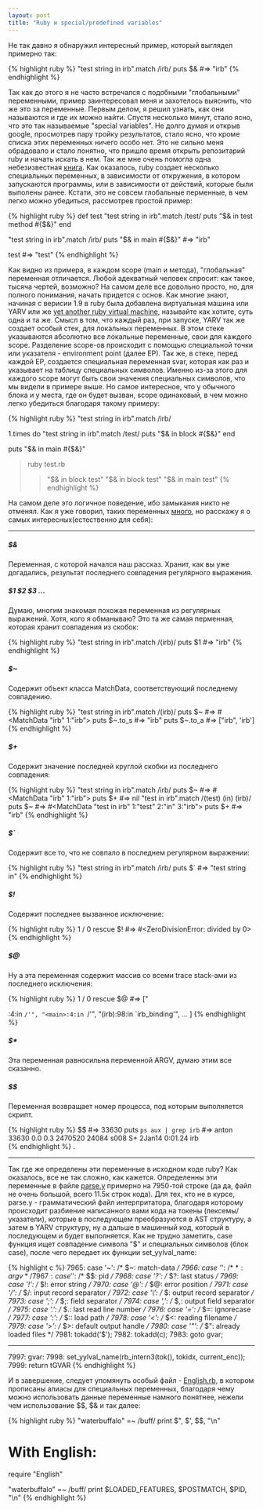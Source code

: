 ```yaml
---
layout: post
title: "Ruby и special/predefined variables"
---
```


Не так давно я обнаружил интересный пример, который выглядел примерно так:

{% highlight ruby %}
"test string in irb".match /irb/
puts $&
#=> "irb"
{% endhighlight %}

Так как до этого я не часто встречался с подобными "глобальными" переменными, пример заинтересовал меня и захотелось выяснить, что же это за переменные.
Первым делом, я решил узнать, как они называются и где их можно найти. Спустя несколько минут, стало ясно, что это так называемые "special variables". Не долго думая и открыв google, просмотрев пару тройку результатов, стало ясно, что кроме списка этих переменных ничего особо нет. Это не сильно меня обрадовало и стало понятно, что пришло время открыть репозитарий ruby и начать искать в нем. Так же мне очень помогла одна небезизвестная [книга](http://patshaughnessy.net/ruby-under-a-microscope).
Как оказалось, ruby создает несколько специальных переменных, в зависимости от откружения, в котором запускаются программы, или в зависимости от действий, которые были выполены ранее. Кстати, это не совсем глобальные перменные, в чем легко можно убедиться, рассмотрев простой пример:

{% highlight ruby %}
def test
  "test string in irb".match /test/
  puts "$& in test method #{$&}"
end

"test string in irb".match /irb/
puts "$& in main #{$&}"
#=> "irb"

test 
#=> "test"
{% endhighlight %}

Как видно из примера, в каждом scope (main и метода), "глобальная" переменная отличается. Любой адекватный человек спросит: как такое, тысяча чертей, возможно? На самом деле все довольно просто, но, для полного понимания, начать придется с основ. Как многие знают, начиная с верисии 1.9 в ruby была добавлена виртуальная машина или YARV или же [yet another ruby virtual machine](http://atdot.net/yarv/), называйте как хотите, суть одна и та же. Смысл в том, что каждый раз, при запуске, YARV так же создает особый стек, для локальных переменных. В этом стеке указываются абсолютно все локальные переменные, свои для каждого scope. Разделение scope-ов происходит с помощью специальной точки или указателя - environment point (далее EP). Так же, в стеке, перед каждой EP, создается специальная переменная svar, которая как раз и указывает на таблицу специальных символов. Именно из-за этого для каждого scope могут быть свои значения специальных символов, что мы видели в примере выше. 
Но самое интересное, что у обычного блока и у места, где он будет вызван, scope одинаковый, в чем можно легко убедиться благодаря такому примеру:

{% highlight ruby %}
"test string in irb".match /irb/

1.times do
  "test string in irb".match /test/
  puts "$& in block #{$&}"
end

puts "$& in main #{$&}"

> ruby test.rb 
>> "$& in block test"
>> "$& in block test"
>> "$& in main test"
{% endhighlight %}

На самом деле это логичное поведение, ибо замыкания никто не отменял.
Как я уже говорил, таких переменных [много](http://readruby.io/globals), но расскажу я о самых интересных(естественно для себя):

___

##### $& 
Переменная, с которой начался наш рассказ. Хранит, как вы уже догадались, результат последнего совпадения регулярного выражения.

##### $1 $2 $3 ...
Думаю, многим знакомая похожая переменная из регулярных выражений. Хотя, кого я обманываю? Это та же самая перменная, которая хранит совпадения из скобок:

{% highlight ruby %}
"test string in irb".match /(irb)/
puts $1
#=> "irb"
{% endhighlight %}

##### $~ 
Содержит объект класса MatchData, соответствующий последнему совпадению. 

{% highlight ruby %}
"test string in irb".match /(irb)/
puts $~
#=> #<MatchData "irb" 1:"irb">
puts $~.to_s
#=> "irb"
puts $~.to_a
#=> ["irb", 'irb']
{% endhighlight %}

##### $+ 
Содержит значение последней круглой скобки из последнего совпадения:

{% highlight ruby %}
"test string in irb".match /irb/
puts $~
#=> #<MatchData "irb" 1:"irb">
puts $+
#=> nil
"test in irb".match /(test) (in) (irb)/
puts $~
#=> #<MatchData "test in irb" 1:"test" 2:"in" 3:"irb"> 
puts $+
#=> "irb"
{% endhighlight %}

##### $`
Содержит все то, что не совпало в последнем регулярном выражении:

{% highlight ruby %}
"test string in irb".match /irb/
puts $`
#=> "test string in"
{% endhighlight %}

##### $!
Содержит последнее вызванное исключение:

{% highlight ruby %}
1 / 0 rescue $!
#=> #<ZeroDivisionError: divided by 0> 
{% endhighlight %}

##### $@
Ну а эта переменная содержит массив со всеми trace stack-ами из последнего исключения:

{% highlight ruby %}
1 / 0 rescue $@
#=> ["<main>:4:in `/'", "<main>:4:in `/'", "(irb):98:in `irb_binding'", ... ]
{% endhighlight %}

##### $* 
Эта переменная равносильна переменной ARGV, думаю этим все сказанно.

##### $$
Переменная возвращает номер процесса, под которым выполняется скрипт.

{% highlight ruby %}
$$
#=> 33630 
puts `ps aux | grep irb`
#=> anton           33630   0.0  0.3  2470520  24084 s008  S+    2Jan14   0:01.24 irb   
{% endhighlight %}
.

___

Так где же определены эти переменные в исходном коде ruby? Как оказалось, все не так сложно, как кажется. Определенны эти переменные в файле [parse.y](https://github.com/ruby/ruby/blob/v2_1_0/parse.y#L7950) примерно на 7950-той строке (да да, файл не очень большой, всего 11.5к строк кода). Для тех, кто не в курсе, parse.y - грамматический файл интерпритатора, благодаря которому происходит разбиение написанного вами кода на токены (лексемы/указатели), которые в последующем преобразуются в AST структуру, а затем в YARV структуру, ну а дальше в машинный код, который в последующем и будет выполняется. 
Как не трудно заметить, case функция ищет совпадение символа "$" и специальных символов (блок case), после чего передает их функции set_yylval_name:

{% highlight c %}
7965: case '~':                /* $~: match-data */
7966: case '*':                /* $*: argv */
7967: case '$':                /* $$: pid */
7968: case '?':                /* $?: last status */
7969: case '!':                /* $!: error string */
7970: case '@':                /* $@: error position */
7971: case '/':                /* $/: input record separator */
7972: case '\\':               /* $\: output record separator */
7973: case ';':                /* $;: field separator */
7974: case ',':                /* $,: output field separator */
7975: case '.':                /* $.: last read line number */
7976: case '=':                /* $=: ignorecase */
7977: case ':':                /* $:: load path */
7978: case '<':                /* $<: reading filename */
7979: case '>':                /* $>: default output handle */
7980: case '\"':                /* $": already loaded files */
7981:   tokadd('$');
7982:   tokadd(c);
7983:   goto gvar;

-------

7997: gvar:
7998: set_yylval_name(rb_intern3(tok(), tokidx, current_enc));
7999: return tGVAR
{% endhighlight %}

И в завершение, следует упомянуть особый файл - [English.rb](https://github.com/ruby/ruby/blob/v2_1_0/lib/English.rb), в котором прописаны алиасы для специальных переменных, благодаря чему можно использовать данные переменные намного понятнее, нежели чем использование $$, $& и так далее:

{% highlight ruby %}
"waterbuffalo" =~ /buff/
print $", $', $$, "\n"

# With English:

require "English"

"waterbuffalo" =~ /buff/
print $LOADED_FEATURES, $POSTMATCH, $PID, "\n"
{% endhighlight %}
